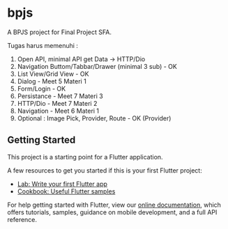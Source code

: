 # bpjs

A BPJS project for Final Project SFA.

Tugas harus memenuhi :
1. Open API, minimal API get Data -> HTTP/Dio
2. Navigation Buttom/Tabbar/Drawer (minimal 3 sub) - OK
3. List View/Grid View - OK
4. Dialog - Meet 5 Materi 1
5. Form/Login - OK
6. Persistance - Meet 7 Materi 3
7. HTTP/Dio - Meet 7 Materi 2
8. Navigation - Meet 6 Materi 1
9. Optional : Image Pick, Provider, Route - OK (Provider) 

## Getting Started

This project is a starting point for a Flutter application.

A few resources to get you started if this is your first Flutter project:

- [Lab: Write your first Flutter app](https://flutter.dev/docs/get-started/codelab)
- [Cookbook: Useful Flutter samples](https://flutter.dev/docs/cookbook)

For help getting started with Flutter, view our
[online documentation](https://flutter.dev/docs), which offers tutorials,
samples, guidance on mobile development, and a full API reference.
